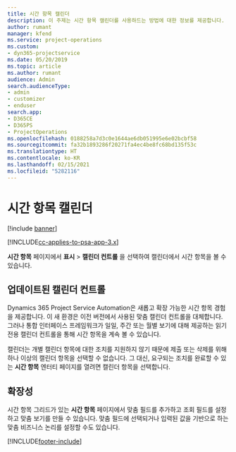 ```yaml
---
title: 시간 항목 캘린더
description: 이 주제는 시간 항목 캘린더를 사용하드는 방법에 대한 정보를 제공합니다.
author: rumant
manager: kfend
ms.service: project-operations
ms.custom:
- dyn365-projectservice
ms.date: 05/20/2019
ms.topic: article
ms.author: rumant
audience: Admin
search.audienceType:
- admin
- customizer
- enduser
search.app:
- D365CE
- D365PS
- ProjectOperations
ms.openlocfilehash: 0188258a7d3c0e1644ae6db051995e6e02bcbf58
ms.sourcegitcommit: fa32b1893286f20271fa4ec4be8fc68bd135f53c
ms.translationtype: HT
ms.contentlocale: ko-KR
ms.lasthandoff: 02/15/2021
ms.locfileid: "5282116"
---
```

# <a name="time-entry-calendar"></a>시간 항목 캘린더

[!include [banner](../includes/psa-now-project-operations.md)]

[!INCLUDE[cc-applies-to-psa-app-3.x](../includes/cc-applies-to-psa-app-3x.md)]

**시간 항목** 페이지에서 **표시** \> **캘린더 컨트롤** 을 선택하여 캘린더에서 시간 항목을 볼 수 있습니다.

## <a name="updated-calendar-control"></a>업데이트된 캘린더 컨트롤

Dynamics 365 Project Service Automation은 새롭고 확장 가능한 시간 항목 경험을 제공합니다. 이 새 환경은 이전 버전에서 사용된 맞춤 캘린더 컨트롤을 대체합니다. 그러나 통합 인터페이스 프레임워크가 일일, 주간 또는 월별 보기에 대해 제공하는 읽기 전용 캘린더 컨트롤을 통해 시간 항목을 계속 볼 수 있습니다.

캘린더는 개별 캘린더 항목에 대한 조치를 지원하지 않기 때문에 제출 또는 삭제를 위해 하나 이상의 캘린더 항목을 선택할 수 없습니다. 그 대신, 요구되는 조치를 완료할 수 있는 **시간 항목** 엔터티 페이지를 열려면 캘린더 항목을 선택합니다.

## <a name="extensibility"></a>확장성

시간 항목 그리드가 있는 **시간 항목** 페이지에서 맞춤 필드를 추가하고 조회 필드를 설정하고 맞춤 보기를 만들 수 있습니다. 맞춤 필드에 선택되거나 입력된 값을 기반으로 하는 맞춤 비즈니스 논리를 설정할 수도 있습니다.


[!INCLUDE[footer-include](../includes/footer-banner.md)]